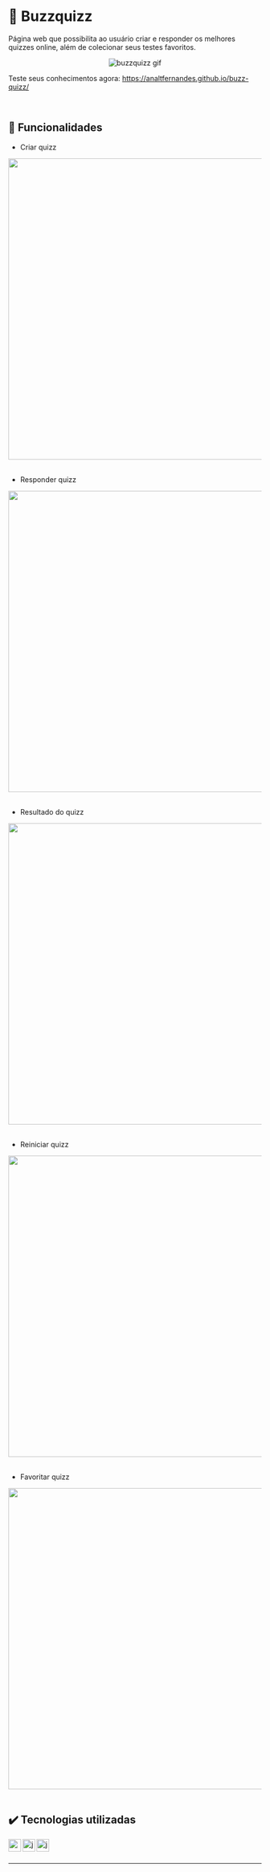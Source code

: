 # :jigsaw: Buzzquizz

Página web que possibilita ao usuário criar e responder os melhores quizzes online, além de colecionar seus testes favoritos.

<div align=center>
  
  ![buzzquizz gif](https://user-images.githubusercontent.com/97851922/185710512-029a90ae-ff70-4ace-8de9-1dda43dd6b72.gif)
  
</div>

Teste seus conhecimentos agora: https://analtfernandes.github.io/buzz-quizz/

<br />

## :hammer: Funcionalidades
- Criar quizz

<div align='center'>
  <img width='600px' src="https://user-images.githubusercontent.com/97851922/185710694-d979b842-9570-4b30-acf8-46d008ace4d8.gif" />
</div>

<br />

- Responder quizz

<div align='center'>
  <img width='600px' src="https://user-images.githubusercontent.com/97851922/185711163-f5065876-cf0d-40ab-96eb-0b8186501abd.gif" />
</div>

<br />

- Resultado do quizz

<div align='center'>
  <img width='600px' src="https://user-images.githubusercontent.com/97851922/185711221-3200c409-eb4e-4d3d-8432-40de28d5825c.gif" />
</div>

<br />

- Reiniciar quizz

<div align='center'>
  <img width='600px' src="https://user-images.githubusercontent.com/97851922/185711303-e5d6bc65-b5ba-49ad-9a73-e138db6fade9.gif" />
</div>

<br />

- Favoritar quizz

<div align='center'>
  <img width='600px' src="https://user-images.githubusercontent.com/97851922/185711267-22e6b74a-9e48-4d02-b101-db73e24af91a.gif" />
</div>


<br />

## :heavy_check_mark: Tecnologias utilizadas
<img align="left" alt="css" height="25px" src="https://img.shields.io/badge/-CSS-blue?logo=css3&logoColor=white" />
<img align="left" alt="javascript" height="25px" src="https://img.shields.io/badge/-JavaScript-yellow?logo=javascript&logoColor=white" />
<img align="left" alt="javascript-axios" height="25px" src="https://img.shields.io/badge/JS-axios-success" />


<br />
<br />

---
